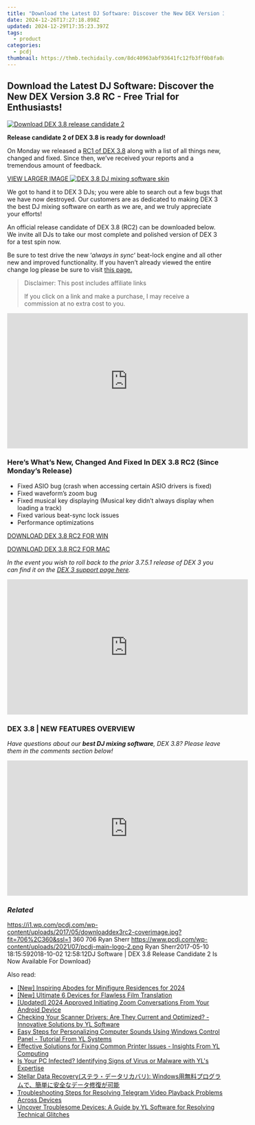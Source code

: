 ```yaml
---
title: "Download the Latest DJ Software: Discover the New DEX Version 3.8 RC - Free Trial for Enthusiasts!"
date: 2024-12-26T17:27:18.898Z
updated: 2024-12-29T17:35:23.397Z
tags:
  - product
categories:
  - pcdj
thumbnail: https://thmb.techidaily.com/8dc40963abf93641fc12fb3ff0b8fa0a43902050db781f6bcdf9e50e7619aa67.jpg
---
```


## Download the Latest DJ Software: Discover the New DEX Version 3.8 RC - Free Trial for Enthusiasts!

[![Download DEX 3.8 release candidate 2](https://i1.wp.com/pcdj.com/wp-content/uploads/2017/05/downloaddex3rc2-coverimage.jpg?resize=706%2C321&ssl=1)](https://i1.wp.com/pcdj.com/wp-content/uploads/2017/05/downloaddex3rc2-coverimage.jpg?fit=706%2C360&ssl=1 "Download DEX 3.8 release candidate 2")

**Release candidate 2 of DEX 3.8 is ready for download!**

On Monday we released a [RC1 of DEX 3.8](https://tools.techidaily.com/pcdj/products/) along with a list of all things new, changed and fixed. Since then, we’ve received your reports and a tremendous amount of feedback.

[VIEW LARGER IMAGE ![DEX 3.8 DJ mixing software skin](https://i0.wp.com/pcdj.com/wp-content/uploads/2017/05/dex38-skin.jpg?fit=300%2C169&ssl=1 "DEX 3.8 DJ mixing software skin")](https://i0.wp.com/pcdj.com/wp-content/uploads/2017/05/dex38-skin.jpg?fit=1030%2C579&ssl=1)

We got to hand it to DEX 3 DJs; you were able to search out a few bugs that we have now destroyed. Our customers are as dedicated to making DEX 3 the best DJ mixing software on earth as we are, and we truly appreciate your efforts!

An official release candidate of DEX 3.8 (RC2) can be downloaded below. We invite all DJs to take our most complete and polished version of DEX 3 for a test spin now.

Be sure to test drive the new ‘_always in sync_‘ beat-lock engine and all other new and improved functionality. If you haven’t already viewed the entire change log please be sure to visit [this page.](https://tools.techidaily.com/pcdj/products/)

>  Disclaimer: This post includes affiliate links
>
>  If you click on a link and make a purchase, I may receive a commission at no extra cost to you.
>

<!-- affiliate ads begin -->
<iframe width="560" height="315" src="https://www.youtube.com/embed/aa6vSdt1elM?si=qPhmO-hoWVIPBnnC" title="YouTube video player" frameborder="0" allow="accelerometer; autoplay; clipboard-write; encrypted-media; gyroscope; picture-in-picture; web-share" referrerpolicy="strict-origin-when-cross-origin" allowfullscreen></iframe>
<!-- affiliate ads end -->

### Here’s What’s New, Changed And Fixed In DEX 3.8 RC2 (Since Monday’s Release)

* Fixed ASIO bug (crash when accessing certain ASIO drivers is fixed)
* Fixed waveform’s zoom bug
* Fixed musical key displaying (Musical key didn’t always display when loading a track)
* Fixed various beat-sync lock issues
* Performance optimizations

[DOWNLOAD DEX 3.8 RC2 FOR WIN](https://tools.techidaily.com/pcdj/products/)

[DOWNLOAD DEX 3.8 RC2 FOR MAC](https://tools.techidaily.com/pcdj/products/)

_In the event you wish to roll back to the prior 3.7.5.1 release of DEX 3 you can find it on the [DEX 3 support page here](https://tools.techidaily.com/pcdj/products/)._ 

<!-- affiliate ads begin -->
<iframe width="560" height="315" src="https://www.youtube.com/embed/Jng92DT1n_Y?si=EdMRoNAFi0Q6mP7G" title="YouTube video player" frameborder="0" allow="accelerometer; autoplay; clipboard-write; encrypted-media; gyroscope; picture-in-picture; web-share" referrerpolicy="strict-origin-when-cross-origin" allowfullscreen></iframe>
<!-- affiliate ads end -->

### DEX 3.8 | NEW FEATURES OVERVIEW

_Have questions about our **best DJ mixing software**, DEX 3.8? Please leave them in the comments section below!_

<!-- affiliate ads begin -->
<iframe width="560" height="315" src="https://www.youtube.com/embed/GyfJUhsz_AY?si=x2HjoLX1B89oEPgZ" title="YouTube video player" frameborder="0" allow="accelerometer; autoplay; clipboard-write; encrypted-media; gyroscope; picture-in-picture; web-share" referrerpolicy="strict-origin-when-cross-origin" allowfullscreen></iframe>
<!-- affiliate ads end -->

### _Related_

https://i1.wp.com/pcdj.com/wp-content/uploads/2017/05/downloaddex3rc2-coverimage.jpg?fit=706%2C360&ssl=1 360 706 Ryan Sherr https://www.pcdj.com/wp-content/uploads/2021/07/pcdj-main-logo-2.png Ryan Sherr2017-05-10 18:15:592018-10-02 12:58:12DJ Software | DEX 3.8 Release Candidate 2 Is Now Available For Download}

<ins class="adsbygoogle"
     style="display:block"
     data-ad-format="autorelaxed"
     data-ad-client="ca-pub-7571918770474297"
     data-ad-slot="1223367746"></ins>

<ins class="adsbygoogle"
     style="display:block"
     data-ad-client="ca-pub-7571918770474297"
     data-ad-slot="8358498916"
     data-ad-format="auto"
     data-full-width-responsive="true"></ins>

<span class="atpl-alsoreadstyle">Also read:</span>
<div><ul>
<li><a href="https://desktop-recording.techidaily.com/new-inspiring-abodes-for-minifigure-residences-for-2024/"><u>[New] Inspiring Abodes for Minifigure Residences for 2024</u></a></li>
<li><a href="https://fox-links.techidaily.com/new-ultimate-6-devices-for-flawless-film-translation/"><u>[New] Ultimate 6 Devices for Flawless Film Translation</u></a></li>
<li><a href="https://fox-http.techidaily.com/updated-2024-approved-initiating-zoom-conversations-from-your-android-device/"><u>[Updated] 2024 Approved Initiating Zoom Conversations From Your Android Device</u></a></li>
<li><a href="https://win-cloud.techidaily.com/checking-your-scanner-drivers-are-they-current-and-optimized-innovative-solutions-by-yl-software/"><u>Checking Your Scanner Drivers: Are They Current and Optimized? - Innovative Solutions by YL Software</u></a></li>
<li><a href="https://win-cheats.techidaily.com/easy-steps-for-personalizing-computer-sounds-using-windows-control-panel-tutorial-from-yl-systems/"><u>Easy Steps for Personalizing Computer Sounds Using Windows Control Panel - Tutorial From YL Systems</u></a></li>
<li><a href="https://win-cloud.techidaily.com/effective-solutions-for-fixing-common-printer-issues-insights-from-yl-computing/"><u>Effective Solutions for Fixing Common Printer Issues - Insights From YL Computing</u></a></li>
<li><a href="https://win-cloud.techidaily.com/is-your-pc-infected-identifying-signs-of-virus-or-malware-with-yls-expertise/"><u>Is Your PC Infected? Identifying Signs of Virus or Malware with YL's Expertise</u></a></li>
<li><a href="https://data-recovery.techidaily.com/stellar-data-recovery-windows/"><u>Stellar Data Recovery(ステラ・データリカバリ): Windows用無料プログラムで、簡単に安全なデータ修復が可能</u></a></li>
<li><a href="https://discover-best.techidaily.com/troubleshooting-steps-for-resolving-telegram-video-playback-problems-across-devices/"><u>Troubleshooting Steps for Resolving Telegram Video Playback Problems Across Devices</u></a></li>
<li><a href="https://win-cloud.techidaily.com/uncover-troublesome-devices-a-guide-by-yl-software-for-resolving-technical-glitches/"><u>Uncover Troublesome Devices: A Guide by YL Software for Resolving Technical Glitches</u></a></li>
</ul></div>

